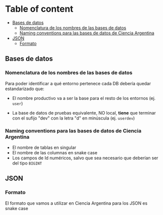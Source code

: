 # Table of content

- [Bases de datos](#bases-de-datos)
	- [Nomenclatura de los nombres de las bases de datos](#nomenclatura-de-los-nombres-de-las-bases-de-datos)
	- [Naming conventions para las bases de datos de Ciencia Argentina](#naming-conventions-para-las-bases-de-datos-de-ciencia-argentina)
- [JSON](#json)
	- [Formato](#formato])

## Bases de datos

### Nomenclatura de los nombres de las bases de datos
Para poder identificar a qué entorno pertenece cada DB debería quedar estandarizado que:

- El nombre productivo va a ser la base para el resto de los entornos (ej. `user`)
	
- La base de datos de pruebas equivalente, NO local, **tiene** que terminar con el sufijo "dev" con la letra "d" en minúscula (ej. `userdev`)

### Naming conventions para las bases de datos de Ciencia Argentina
- El nombre de tablas en singular
- El nombre de las columnas en snake case
- Los campos de Id numéricos, salvo que sea necesario que deberían ser del tipo `BIGINT`

## JSON

### Formato
El formato que vamos a utilizar en Ciencia Argentina para los JSON es snake case